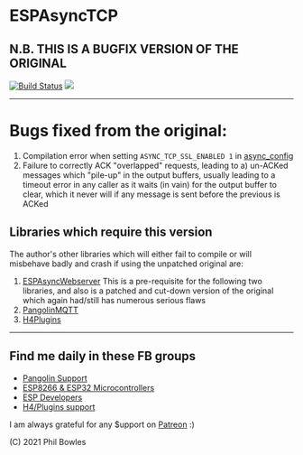 # ESPAsyncTCP

## N.B. THIS IS A BUGFIX VERSION OF THE ORIGINAL

[![Build Status](https://travis-ci.org/me-no-dev/ESPAsyncTCP.svg?branch=master)](https://travis-ci.org/me-no-dev/ESPAsyncTCP) ![](https://github.com/me-no-dev/ESPAsyncTCP/workflows/ESP%20Async%20TCP%20CI/badge.svg)

---

# Bugs fixed from the original:

1. Compilation error when setting `ASYNC_TCP_SSL_ENABLED 1` in [async_config](src/async_config.h)
2. Failure to correctly ACK "overlapped" requests, leading to a) un-ACKed messages which "pile-up" in the output buffers, usually leading to a timeout error in any caller as it waits (in vain) for the output buffer to clear, which it never will if any message is sent before the previous is ACKed

## Libraries which require this version

The author's other libraries which will either fail to compile or will misbehave badly and crash if using the unpatched original are:

1. [ESPAsyncWebserver](https://github.com/philbowles/ESPAsyncWebserver) This is a pre-requisite for the following two libraries, and also is a patched and cut-down version of the original which again had/still has numerous serious flaws
2. [PangolinMQTT](https://github.com/philbowles/PangolinMQTT)
3. [H4Plugins](https://github.com/philbowles/h4plugins)

---

## Find me daily in these FB groups

* [Pangolin Support](https://www.facebook.com/groups/pangolinmqtt/)
* [ESP8266 & ESP32 Microcontrollers](https://www.facebook.com/groups/2125820374390340/)
* [ESP Developers](https://www.facebook.com/groups/ESP8266/)
* [H4/Plugins support](https://www.facebook.com/groups/h4plugins)

I am always grateful for any $upport on [Patreon](https://www.patreon.com/esparto) :)

(C) 2021 Phil Bowles
